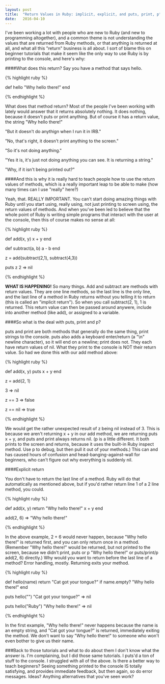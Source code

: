```yaml
---
layout: post
title:  "Return Values in Ruby: implicit, explicit, and puts, print, p"
date:   2016-04-10
---
```


<p class="intro"><span class="dropcap">I</span>'ve been working a lot with people who are new to Ruby (and new to programming altogether), and a common theme is not understanding the values that are returned from Ruby methods, or that anything is returned at all, and what all this "return" business is all about. I sort of blame this on beginner tutorials that make it seem like the only way to use Ruby is by printing to the console, and here's why:

####What does this return?
Say you have a method that says hello.

{% highlight ruby %}

def hello
  "Why hello there!"
end

{% endhighlight %}

What does that method return? Most of the people I've been working with lately would answer that it returns absolutely nothing. It does nothing, because it doesn't puts or print anything. But of course it has a return value, the string "Why hello there!" 

"But it doesn't do anythign when I run it in IRB."

"No, that's right, it doesn't print anything to the screen."

"So it's not doing anything."

"Yes it is, it's just not doing anything you can see. It is returning a string."

"Why, if it isn't being printed out?"

####And this is why it is really hard to teach people how to use the return values of methods, which is a really important leap to be able to make (how many times can I use "really" here?)

Yeah, that. REALLY IMPORTANT. You can't start doing amazing things with Ruby until you start using, really using, not just printing to screen using, the return values of methods. And when you've been led to believe that the whole point of Ruby is writing simple programs that interact with the user at the console, then this of course makes no sense at all:

{% highlight ruby %}

def add(x, y)
  x + y
end

def subtract(a, b)
  a - b
end

z = add(subtract(2,1), subtract(4,3))

puts z
2
 => nil

{% endhighlight %}

**WHAT IS HAPPENING!** So many things. Add and subtract are methods with return values. They are one line methods, so the last line is the only line, and the last line of a method in Ruby returns without you telling it to return (this is called an "implicit return"). So when you call subtract(2, 1), 1 is returned. This return value can then be passed around anywere, include into another method (like add), or assigned to a variable. 

####So what is the deal with puts, print and p?

puts and print are both methods that generally do the same thing, print strings to the console. puts also adds a keyboard enter/return (a "\n" newline character), so it will end on a newline; print does not. They each have return values of nil. What they print to the console is NOT their return value. So had we done this with our add method above:

{% highlight ruby %}

def add(x, y)
  puts x + y
end

z = add(2, 1)

3
 => nil

z == 3
 => false

z == nil
 => true

{% endhighlight %}

We would get the rather unexpected result of z being nil instead of 3. This is because we aren't returning x + y in our add method, we are returning puts x + y, and puts and print always returns nil. (p is a little different. It both prints to the screen and returns, because it uses the built-in Ruby inspect method. Use p to debug, but then pull it out of your methods.) This can and has caused hours of confusion and head-banging-against-wall for beginners, who can't figure out why everything is suddenly nil.

####Explicit return

You don't have to return the last line of a method. Ruby will do that automatically as mentioned above, but if you'd rather return line 1 of a 2 line method, you could.

{% highlight ruby %}

def add(x, y)
  return "Why hello there!"
  x + y
end

add(2, 6)
 => "Why hello there!"

{% endhighlight %}

In the above example, 2 + 6 would never happen, because "Why hello there!" is returned first, and you can only return once in a method. (Remember "Why hello there!" would be returned, but not printed to the screen, because we didn't print, puts or p "Why hello there!" or puts/print/p add(2, 6) directly.) Why would you want to return before the last line of a method? Error handling, mostly. Returning exits your method. 

{% highlight ruby %}

def hello(name)
  return "Cat got your tongue?" if name.empty?
  "Why hello there!"
end

puts hello("")
"Cat got your tongue?"
=> nil

puts hello("Ruby")
"Why hello there!"
=> nil

{% endhighlight %}

In the first example, "Why hello there!" never happens because the name is an empty string, and "Cat got your tongue?" is returned, immediately exiting the method. We don't want to say "Why hello there!" to someone who won't even bother to give us their name.

###Back to those tutorials and what to do about them
I don't know what the answer is. I'm complaining, but I did those same tutorials. I puts'd a ton of stuff to the console. I struggled with all of the above. Is there a better way to teach beginners? Seeing something printed to the console IS totally satisfying, and provides immediate feedback, but then again, so do error messages. Ideas? Anything alternatives that you've seen work?
